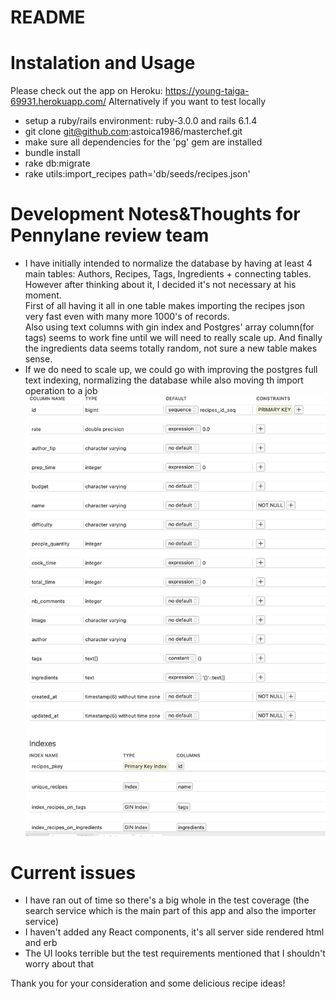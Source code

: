 # README

# Instalation and Usage
 Please check out the app on Heroku: https://young-taiga-69931.herokuapp.com/
 Alternatively if you want to test locally 
- setup a ruby/rails environment: ruby-3.0.0 and rails 6.1.4
- git clone git@github.com:astoica1986/masterchef.git
- make sure all dependencies for the 'pg' gem are installed
- bundle install
- rake db:migrate
- rake utils:import_recipes path='db/seeds/recipes.json'

# Development Notes&Thoughts for Pennylane review team
- I have initially intended to normalize the database by having at least 4 main tables:
Authors, Recipes, Tags, Ingredients + connecting tables. However after thinking about it, I decided it's not necessary at his moment.  
First of all having it all in one table makes importing the recipes json very fast even with many more 1000's of records.  
Also using text columns with gin index and Postgres' array column(for tags) seems to work fine until we will need to really scale up.
And finally the ingredients data seems totally random, not sure a new table makes sense.
- If we do need to scale up, we could go with improving the postgres full text indexing, normalizing the database while also moving th import operation
to a job  
  ![Screenshot](ScreenshotDB.png)

# Current issues
- I have ran out of time so there's a big whole in the test coverage (the search service which is the main part of this app and also the importer service)
- I haven't added any React components, it's all server side rendered html and erb
- The UI looks terrible but the test requirements mentioned that I shouldn't worry about that


Thank you for your consideration and some delicious recipe ideas!


